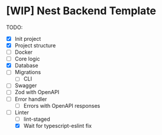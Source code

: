# [WIP] Nest Backend Template

TODO:
- [x] Init project
- [x] Project structure
- [ ] Docker
- [ ] Core logic
- [x] Database
- [ ] Migrations
  - [ ] CLI
- [ ] Swagger
- [ ] Zod with OpenAPI
- [ ] Error handler
  - [ ] Errors with OpenAPI responses
- [ ] Linter
  - [ ] lint-staged
  - [x] Wait for typescript-eslint fix
